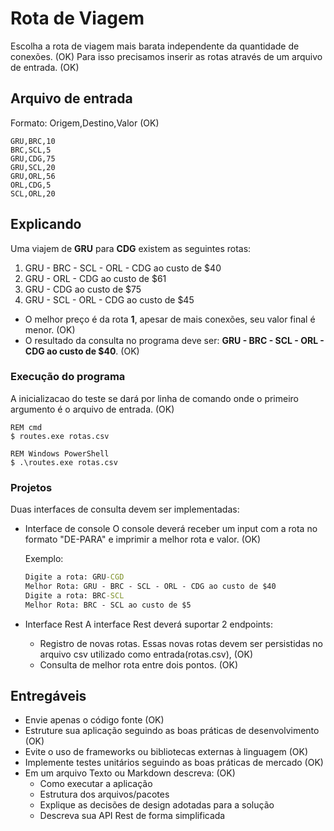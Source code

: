 # Rota de Viagem #
Escolha a rota de viagem mais barata independente da quantidade de conexões. (OK)
Para isso precisamos inserir as rotas através de um arquivo de entrada. (OK)

## Arquivo de entrada ##
Formato: Origem,Destino,Valor (OK)

```rotas.csv
GRU,BRC,10
BRC,SCL,5
GRU,CDG,75
GRU,SCL,20
GRU,ORL,56
ORL,CDG,5
SCL,ORL,20
```

## Explicando ## 
Uma viajem de **GRU** para **CDG** existem as seguintes rotas:

1. GRU - BRC - SCL - ORL - CDG ao custo de $40
2. GRU - ORL - CDG ao custo de $61
3. GRU - CDG ao custo de $75
4. GRU - SCL - ORL - CDG ao custo de $45

- O melhor preço é da rota **1**, apesar de mais conexões, seu valor final é menor. (OK)
- O resultado da consulta no programa deve ser: **GRU - BRC - SCL - ORL - CDG ao custo de $40**. (OK)

### Execução do programa ###
A inicializacao do teste se dará por linha de comando onde o primeiro argumento é o arquivo de entrada. (OK)

```
REM cmd
$ routes.exe rotas.csv
```

```
REM Windows PowerShell
$ .\routes.exe rotas.csv
```

### Projetos ###
Duas interfaces de consulta devem ser implementadas:

- Interface de console 
	O console deverá receber um input com a rota no formato "DE-PARA" e imprimir a melhor rota e valor. (OK)
  
  Exemplo:
  ```cmd
  Digite a rota: GRU-CGD
  Melhor Rota: GRU - BRC - SCL - ORL - CDG ao custo de $40
  Digite a rota: BRC-SCL
  Melhor Rota: BRC - SCL ao custo de $5
  ```

- Interface Rest
    A interface Rest deverá suportar 2 endpoints:
    - Registro de novas rotas. Essas novas rotas devem ser persistidas no arquivo csv utilizado como entrada(rotas.csv), (OK)
    - Consulta de melhor rota entre dois pontos. (OK)

## Entregáveis ##
* Envie apenas o código fonte (OK)
* Estruture sua aplicação seguindo as boas práticas de desenvolvimento (OK)
* Evite o uso de frameworks ou bibliotecas externas à linguagem (OK)
* Implemente testes unitários seguindo as boas práticas de mercado (OK)
* Em um arquivo Texto ou Markdown descreva: (OK)
  * Como executar a aplicação
  * Estrutura dos arquivos/pacotes
  * Explique as decisões de design adotadas para a solução
  * Descreva sua API Rest de forma simplificada